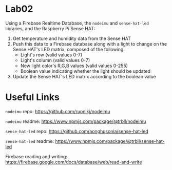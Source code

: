 # Lab02
Using a Firebase Realtime Database, the `nodeimu` and `sense-hat-led` libraries, and the Raspberry Pi Sense HAT:
  1. Get temperature and humidity data from the Sense HAT
  2. Push this data to a Firebase database along with a light to change on the Sense HAT's LED matrix, composed of the following:
      - Light's row (valid values 0-7)
      - Light's column (valid values 0-7)
      - New light color's R,G,B values (valid values 0-255)
      - Boolean value indicating whether the light should be updated
  3. Update the Sense HAT's LED matrix according to the boolean value

# Useful Links
`nodeimu` repo: https://github.com/rupnikj/nodeimu

`nodeimu` readme: https://www.npmjs.com/package/@trbll/nodeimu

`sense-hat-led` repo: https://github.com/aonghusonia/sense-hat-led

`sense-hat-led` readme: https://www.npmjs.com/package/@trbll/sense-hat-led

Firebase reading and writing: https://firebase.google.com/docs/database/web/read-and-write
